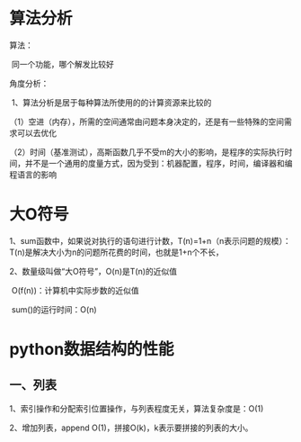 # 算法分析

算法：

​	同一个功能，哪个解发比较好

角度分析：

​	1、算法分析是居于每种算法所使用的的计算资源来比较的

​		（1）空进（内存），所需的空间通常由问题本身决定的，还是有一些特殊的空间需求可以去优化

​		（2）时间（基准测试），高斯函数几乎不受m的大小的影响，是程序的实际执行时间，并不是一个通用的度量方式，因为受到：机器配置，程序，时间，编译器和编程语言的影响

# 大O符号

1、sum函数中，如果说对执行的语句进行计数，T(n)=1+n（n表示问题的规模）：T(n)是解决大小为n的问题所花费的时间，也就是1+n个不长，

2、数量级叫做“大O符号”，O(n)是T(n)的近似值

​	O(f(n))：计算机中实际步数的近似值

​	sum()的运行时间：O(n)



# python数据结构的性能

## 一、列表

1、索引操作和分配索引位置操作，与列表程度无关，算法复杂度是：O(1)

2、增加列表，append  O(1)，拼接O(k)，k表示要拼接的列表的大小。

